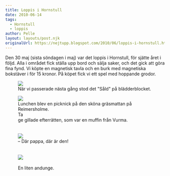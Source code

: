 ```yaml
---
title: Loppis i Hornstull
date: 2010-06-14
tags: 
  - Hornstull
  - loppis	
author: Pelle
layout: layouts/post.njk
originalUrl: https://nejtupp.blogspot.com/2010/06/loppis-i-hornstull.html
---
```


Den 30 maj (sista söndagen i maj) var det loppis i Hornstull, för sjätte året i följd. Alla i området fick ställa upp bord och sälja saker, och det gick att göra fina fynd. Vi köpte en magnetisk tavla och en burk med magnetiska bokstäver i för 15 kronor. På köpet fick vi ett spel med hoppande grodor.

<figure>
	<img src="../../../../img/Loppisdag+i+Hornstull-_MG_0479.jpg"><br></a>
	<figcaption>När vi passerade nästa gång stod det "Såld" på blädderblocket.</figcaption>
</figure>

<figure>
<img src="../../../../img/Loppisdag+i+Hornstull-_MG_0443.jpg"><br></a>
	<figcaption>Lunchen blev en picknick på den sköna gräsmattan på Reimersholme.<br>Ta</span></span>
	<figcaption>ge gillade efterrätten, som var en muffin från Vurma.<br></span></span><br><br><img src="../../../../img/Loppisdag+i+Hornstull-_MG_0471.jpg"><br>
	<figcaption>– Där pappa, där är den!<br><br></span></span><br><img src="../../../../img/Loppisdag+i+Hornstull-_MG_0467.jpg">
	<figcaption><br>En liten andunge.</figcaption>
